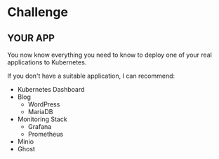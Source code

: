 # Challenge

## YOUR APP

You now know everything you need to know to deploy one of your real applications to Kubernetes.

If you don't have a suitable application, I can recommend:

- Kubernetes Dashboard
- Blog
  - WordPress
  - MariaDB
- Monitoring Stack
  - Grafana
  - Prometheus
- Minio
- Ghost
